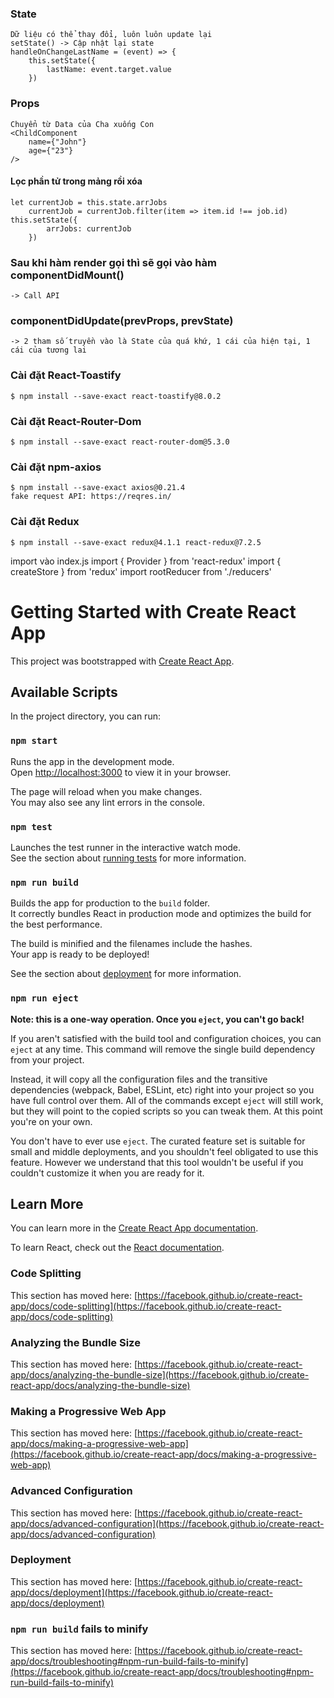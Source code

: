 ### State
    Dữ liệu có thể thay đổi, luôn luôn update lại 
    setState() -> Cập nhật lại state
    handleOnChangeLastName = (event) => {
        this.setState({
            lastName: event.target.value
        })

### Props 
    Chuyển từ Data của Cha xuống Con
    <ChildComponent 
        name={"John"}
        age={"23"}
    />
#### Lọc phần tử trong mảng rồi xóa
    let currentJob = this.state.arrJobs
        currentJob = currentJob.filter(item => item.id !== job.id)
    this.setState({
            arrJobs: currentJob
        })

### Sau khi hàm render gọi thì sẽ gọi vào hàm componentDidMount() 
    -> Call API

### componentDidUpdate(prevProps, prevState)
    -> 2 tham số truyền vào là State của quá khứ, 1 cái của hiện tại, 1 cái của tương lai

### Cài đặt React-Toastify
    $ npm install --save-exact react-toastify@8.0.2

### Cài đặt React-Router-Dom
    $ npm install --save-exact react-router-dom@5.3.0

### Cài đặt npm-axios
    $ npm install --save-exact axios@0.21.4
    fake request API: https://reqres.in/

### Cài đặt Redux
    $ npm install --save-exact redux@4.1.1 react-redux@7.2.5

import vào index.js
    import { Provider } from 'react-redux'
    import { createStore } from 'redux'
    import rootReducer from './reducers'



# Getting Started with Create React App

This project was bootstrapped with [Create React App](https://github.com/facebook/create-react-app).

## Available Scripts

In the project directory, you can run:

### `npm start`

Runs the app in the development mode.\
Open [http://localhost:3000](http://localhost:3000) to view it in your browser.

The page will reload when you make changes.\
You may also see any lint errors in the console.

### `npm test`

Launches the test runner in the interactive watch mode.\
See the section about [running tests](https://facebook.github.io/create-react-app/docs/running-tests) for more information.

### `npm run build`

Builds the app for production to the `build` folder.\
It correctly bundles React in production mode and optimizes the build for the best performance.

The build is minified and the filenames include the hashes.\
Your app is ready to be deployed!

See the section about [deployment](https://facebook.github.io/create-react-app/docs/deployment) for more information.

### `npm run eject`

**Note: this is a one-way operation. Once you `eject`, you can't go back!**

If you aren't satisfied with the build tool and configuration choices, you can `eject` at any time. This command will remove the single build dependency from your project.

Instead, it will copy all the configuration files and the transitive dependencies (webpack, Babel, ESLint, etc) right into your project so you have full control over them. All of the commands except `eject` will still work, but they will point to the copied scripts so you can tweak them. At this point you're on your own.

You don't have to ever use `eject`. The curated feature set is suitable for small and middle deployments, and you shouldn't feel obligated to use this feature. However we understand that this tool wouldn't be useful if you couldn't customize it when you are ready for it.

## Learn More

You can learn more in the [Create React App documentation](https://facebook.github.io/create-react-app/docs/getting-started).

To learn React, check out the [React documentation](https://reactjs.org/).

### Code Splitting

This section has moved here: [https://facebook.github.io/create-react-app/docs/code-splitting](https://facebook.github.io/create-react-app/docs/code-splitting)

### Analyzing the Bundle Size

This section has moved here: [https://facebook.github.io/create-react-app/docs/analyzing-the-bundle-size](https://facebook.github.io/create-react-app/docs/analyzing-the-bundle-size)

### Making a Progressive Web App

This section has moved here: [https://facebook.github.io/create-react-app/docs/making-a-progressive-web-app](https://facebook.github.io/create-react-app/docs/making-a-progressive-web-app)

### Advanced Configuration

This section has moved here: [https://facebook.github.io/create-react-app/docs/advanced-configuration](https://facebook.github.io/create-react-app/docs/advanced-configuration)

### Deployment

This section has moved here: [https://facebook.github.io/create-react-app/docs/deployment](https://facebook.github.io/create-react-app/docs/deployment)

### `npm run build` fails to minify

This section has moved here: [https://facebook.github.io/create-react-app/docs/troubleshooting#npm-run-build-fails-to-minify](https://facebook.github.io/create-react-app/docs/troubleshooting#npm-run-build-fails-to-minify)
